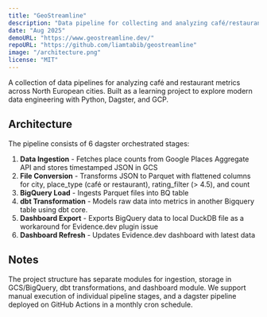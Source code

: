```yaml
---
title: "GeoStreamline"
description: "Data pipeline for collecting and analyzing café/restaurant data across European cities"
date: "Aug 2025"
demoURL: "https://www.geostreamline.dev/"
repoURL: "https://github.com/liamtabib/geostreamline"
image: "/architecture.png"
license: "MIT"
---
```


A collection of data pipelines for analyzing café and restaurant metrics across North European cities. Built as a learning project to explore modern data engineering with Python, Dagster, and GCP.

## Architecture

The pipeline consists of 6 dagster orchestrated stages:

1. **Data Ingestion** - Fetches place counts from Google Places Aggregate API and stores timestamped JSON in GCS
2. **File Conversion** - Transforms JSON to Parquet with flattened columns for city, place_type (café or restaurant), rating_filter (> 4.5), and count
3. **BigQuery Load** - Ingests Parquet files into BQ table
4. **dbt Transformation** - Models raw data into metrics in another Bigquery table using dbt core.
5. **Dashboard Export** - Exports BigQuery data to local DuckDB file as a workaround for Evidence.dev plugin issue
6. **Dashboard Refresh** - Updates Evidence.dev dashboard with latest data

## Notes

The project structure has separate modules for ingestion, storage in GCS/BigQuery, dbt transformations, and dashboard module. We support manual execution of individual pipeline stages, and a dagster pipeline deployed on GitHub Actions in a monthly cron schedule.